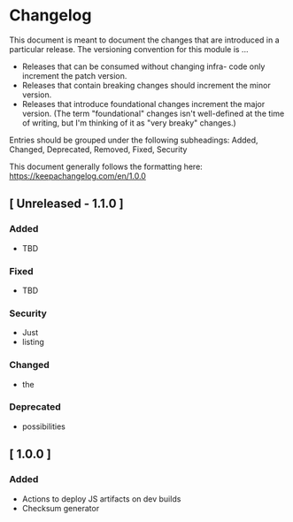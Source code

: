 # Changelog
This document is meant to document the changes that are introduced in a particular release.
The versioning convention for this module is ...
* Releases that can be consumed without changing infra- code only increment the patch version.
* Releases that contain breaking changes should increment the minor version.
* Releases that introduce foundational changes increment the major version. (The term "foundational"
changes isn't well-defined at the time of writing, but I'm thinking of it as "very breaky" changes.)

Entries should be grouped under the following subheadings: Added, Changed, Deprecated, Removed, Fixed, Security

This document generally follows the formatting here: https://keepachangelog.com/en/1.0.0

## [ Unreleased - 1.1.0 ]
### Added
* TBD
### Fixed
* TBD
### Security
* Just
* listing
### Changed
* the
### Deprecated
* possibilities

## [ 1.0.0 ]
### Added
* Actions to deploy JS artifacts on dev builds
* Checksum generator